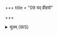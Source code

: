 +++
title = "09 यद् व्रीहयो"

+++
<details><summary>मूलम् (WS)</summary>

यद् व्रीहयो यद्यवा निरुप्यन्ते अंशव एव ते ऽन्यूप्यन्ते ॥ ८ ॥
</details>